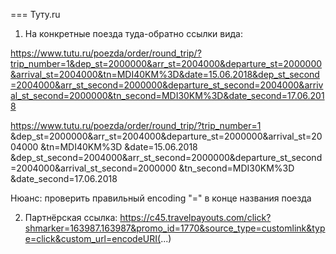 === Туту.ru

1. На конкретные поезда туда-обратно ссылки вида: 

https://www.tutu.ru/poezda/order/round_trip/?trip_number=1&dep_st=2000000&arr_st=2004000&departure_st=2000000&arrival_st=2004000&tn=MDI40KM%3D&date=15.06.2018&dep_st_second=2004000&arr_st_second=2000000&departure_st_second=2004000&arrival_st_second=2000000&tn_second=MDI30KM%3D&date_second=17.06.2018

https://www.tutu.ru/poezda/order/round_trip/?trip_number=1
&dep_st=2000000&arr_st=2004000&departure_st=2000000&arrival_st=2004000
&tn=MDI40KM%3D
&date=15.06.2018
&dep_st_second=2004000&arr_st_second=2000000&departure_st_second=2004000&arrival_st_second=2000000
&tn_second=MDI30KM%3D
&date_second=17.06.2018

Нюанс: проверить правильный encoding "=" в конце названия поезда

2. Партнёрская ссылка:
https://c45.travelpayouts.com/click?shmarker=163987.163987&promo_id=1770&source_type=customlink&type=click&custom_url=encodeURI(...)
